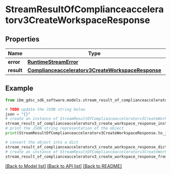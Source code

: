 # StreamResultOfComplianceacceleratorv3CreateWorkspaceResponse


## Properties

Name | Type | Description | Notes
------------ | ------------- | ------------- | -------------
**error** | [**RuntimeStreamError**](RuntimeStreamError.md) |  | [optional] 
**result** | [**Complianceacceleratorv3CreateWorkspaceResponse**](Complianceacceleratorv3CreateWorkspaceResponse.md) |  | [optional] 

## Example

```python
from ibm_gdsc_sdk_software.models.stream_result_of_complianceacceleratorv3_create_workspace_response import StreamResultOfComplianceacceleratorv3CreateWorkspaceResponse

# TODO update the JSON string below
json = "{}"
# create an instance of StreamResultOfComplianceacceleratorv3CreateWorkspaceResponse from a JSON string
stream_result_of_complianceacceleratorv3_create_workspace_response_instance = StreamResultOfComplianceacceleratorv3CreateWorkspaceResponse.from_json(json)
# print the JSON string representation of the object
print(StreamResultOfComplianceacceleratorv3CreateWorkspaceResponse.to_json())

# convert the object into a dict
stream_result_of_complianceacceleratorv3_create_workspace_response_dict = stream_result_of_complianceacceleratorv3_create_workspace_response_instance.to_dict()
# create an instance of StreamResultOfComplianceacceleratorv3CreateWorkspaceResponse from a dict
stream_result_of_complianceacceleratorv3_create_workspace_response_from_dict = StreamResultOfComplianceacceleratorv3CreateWorkspaceResponse.from_dict(stream_result_of_complianceacceleratorv3_create_workspace_response_dict)
```
[[Back to Model list]](../README.md#documentation-for-models) [[Back to API list]](../README.md#documentation-for-api-endpoints) [[Back to README]](../README.md)


